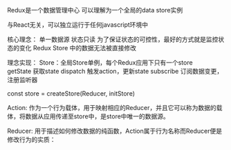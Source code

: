 <!--
 * @Descripttion: 
 * @Author: ZJ
 * @Date: 2021-12-09 16:49:17
 * @LastEditors: ZJ
 * @LastEditTime: 2021-12-09 18:43:32
-->
Redux是一个数据管理中心   可以理解为一个全局的data store实例

与React无关，可以独立运行于任何javascript环境中

核心理念：
单一数据源
状态只读 为了保证状态的可控性，最好的方式就是监控状态的变化
Redux Store 中的数据无法被直接修改

理念实现：
Store：全局Store单例，每个Redux应用下只有一个store  
getState  获取state
dispatch  触发action，更新state
subscribe 订阅数据变更，注册监听器

const store = createStore(Reducer, initStore)

Action: 作为一个行为载体，用于映射相应的Reducer，并且它可以称为数据的载体，将数据从应用传递至store中，是store中唯一的数据源。

Reducer: 用于描述如何修改数据的纯函数，Action属于行为名称而Reducer便是修改行为的实质：



